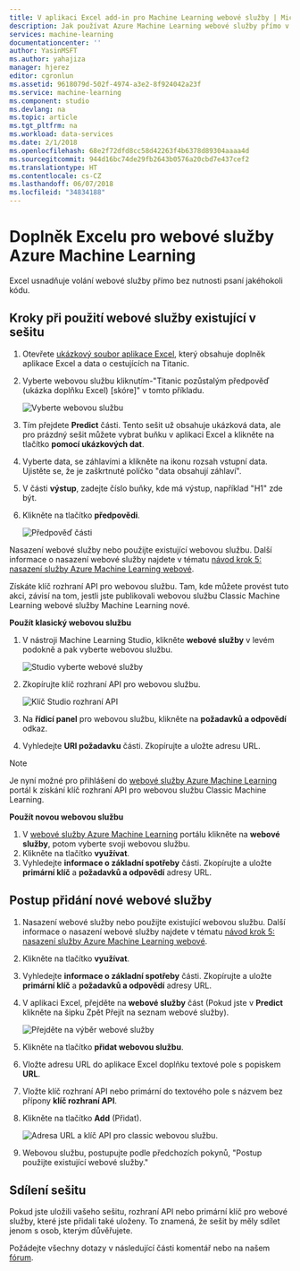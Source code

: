 ```yaml
---
title: V aplikaci Excel add-in pro Machine Learning webové služby | Microsoft Docs
description: Jak používat Azure Machine Learning webové služby přímo v aplikaci Excel bez psaní jakéhokoli kódu.
services: machine-learning
documentationcenter: ''
author: YasinMSFT
ms.author: yahajiza
manager: hjerez
editor: cgronlun
ms.assetid: 9618079d-502f-4974-a3e2-8f924042a23f
ms.service: machine-learning
ms.component: studio
ms.devlang: na
ms.topic: article
ms.tgt_pltfrm: na
ms.workload: data-services
ms.date: 2/1/2018
ms.openlocfilehash: 68e2f72dfd8cc58d42263f4b6378d89304aaaa4d
ms.sourcegitcommit: 944d16bc74de29fb2643b0576a20cbd7e437cef2
ms.translationtype: HT
ms.contentlocale: cs-CZ
ms.lasthandoff: 06/07/2018
ms.locfileid: "34834188"
---
```

# <a name="excel-add-in-for-azure-machine-learning-web-services"></a>Doplněk Excelu pro webové služby Azure Machine Learning
Excel usnadňuje volání webové služby přímo bez nutnosti psaní jakéhokoli kódu.

## <a name="steps-to-use-an-existing-web-service-in-the-workbook"></a>Kroky při použití webové služby existující v sešitu

1. Otevřete [ukázkový soubor aplikace Excel](http://aka.ms/amlexcel-sample-2), který obsahuje doplněk aplikace Excel a data o cestujících na Titanic.
2. Vyberte webovou službu kliknutím-"Titanic pozůstalým předpověď (ukázka doplňku Excel) [skóre]" v tomto příkladu.
   
    ![Vyberte webovou službu][01]
3. Tím přejdete **Predict** části.  Tento sešit už obsahuje ukázková data, ale pro prázdný sešit můžete vybrat buňku v aplikaci Excel a klikněte na tlačítko **pomocí ukázkových dat**.
4. Vyberte data, se záhlavími a klikněte na ikonu rozsah vstupní data.  Ujistěte se, že je zaškrtnuté políčko "data obsahují záhlaví".
5. V části **výstup**, zadejte číslo buňky, kde má výstup, například "H1" zde být.
6. Klikněte na tlačítko **předpovědi**.
   
    ![Předpověď části][02]

Nasazení webové služby nebo použijte existující webovou službu. Další informace o nasazení webové služby najdete v tématu [návod krok 5: nasazení služby Azure Machine Learning webové](walkthrough-5-publish-web-service.md).

Získáte klíč rozhraní API pro webovou službu. Tam, kde můžete provést tuto akci, závisí na tom, jestli jste publikovali webovou službu Classic Machine Learning webové služby Machine Learning nové.

**Použít klasický webovou službu** 

1. V nástroji Machine Learning Studio, klikněte **webové služby** v levém podokně a pak vyberte webovou službu.
   
    ![Studio vyberte webové služby][04]
2. Zkopírujte klíč rozhraní API pro webovou službu.
   
    ![Klíč Studio rozhraní API][05]
3. Na **řídicí panel** pro webovou službu, klikněte na **požadavků a odpovědí** odkaz.
4. Vyhledejte **URI požadavku** části.  Zkopírujte a uložte adresu URL.

> [!NOTE]
> Je nyní možné pro přihlášení do [webové služby Azure Machine Learning](https://services.azureml.net) portál k získání klíč rozhraní API pro webovou službu Classic Machine Learning.
> 
> 

**Použít novou webovou službu**

1. V [webové služby Azure Machine Learning](https://services.azureml.net) portálu klikněte na **webové služby**, potom vyberte svoji webovou službu. 
2. Klikněte na tlačítko **využívat**.
3. Vyhledejte **informace o základní spotřeby** části. Zkopírujte a uložte **primární klíč** a **požadavků a odpovědí** adresy URL.

## <a name="steps-to-add-a-new-web-service"></a>Postup přidání nové webové služby

1. Nasazení webové služby nebo použijte existující webovou službu. Další informace o nasazení webové služby najdete v tématu [návod krok 5: nasazení služby Azure Machine Learning webové](walkthrough-5-publish-web-service.md).
2. Klikněte na tlačítko **využívat**.
3. Vyhledejte **informace o základní spotřeby** části. Zkopírujte a uložte **primární klíč** a **požadavků a odpovědí** adresy URL.
4. V aplikaci Excel, přejděte na **webové služby** část (Pokud jste v **Predict** klikněte na šipku Zpět Přejít na seznam webové služby).
   
    ![Přejděte na výběr webové služby][03]
5. Klikněte na tlačítko **přidat webovou službu**.
6. Vložte adresu URL do aplikace Excel doplňku textové pole s popiskem **URL**.
7. Vložte klíč rozhraní API nebo primární do textového pole s názvem bez přípony **klíč rozhraní API**.
8. Klikněte na tlačítko **Add** (Přidat).
   
    ![Adresa URL a klíč API pro classic webovou službu.][06]
9. Webovou službu, postupujte podle předchozích pokynů, "Postup použijte existující webové služby."

## <a name="sharing-your-workbook"></a>Sdílení sešitu
Pokud jste uložili vašeho sešitu, rozhraní API nebo primární klíč pro webové služby, které jste přidali také uloženy. To znamená, že sešit by měly sdílet jenom s osob, kterým důvěřujete.

Požádejte všechny dotazy v následující části komentář nebo na našem [fórum](http://go.microsoft.com/fwlink/?LinkID=403669&clcid=0x409).

[01]: ./media/excel-add-in-for-web-services/image1.png
[02]: ./media/excel-add-in-for-web-services/image2.png
[03]: ./media/excel-add-in-for-web-services/image3.png
[04]: ./media/excel-add-in-for-web-services/image4.png
[05]: ./media/excel-add-in-for-web-services/image5.png
[06]: ./media/excel-add-in-for-web-services/image6.png
